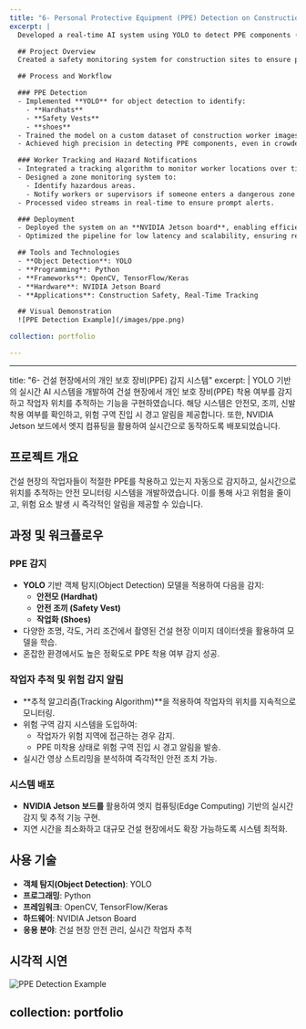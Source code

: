 ```yaml
---
title: "6- Personal Protective Equipment (PPE) Detection on Construction Sites"
excerpt: |
  Developed a real-time AI system using YOLO to detect PPE components (hardhat, vest) and track worker locations on construction sites. The system identifies safety compliance and alerts when workers enter dangerous zones, deployed on an NVIDIA Jetson board for edge computing.

  ## Project Overview
  Created a safety monitoring system for construction sites to ensure proper use of Personal Protective Equipment (PPE) and track workers in real-time. The system reduces accident risks by automating safety checks and notifying workers or supervisors about potential hazards.

  ## Process and Workflow

  ### PPE Detection
  - Implemented **YOLO** for object detection to identify:
    - **Hardhats**
    - **Safety Vests**
    - **shoes**
  - Trained the model on a custom dataset of construction worker images under diverse conditions (e.g., lighting, angles, and distances).
  - Achieved high precision in detecting PPE components, even in crowded environments.

  ### Worker Tracking and Hazard Notifications
  - Integrated a tracking algorithm to monitor worker locations over time.
  - Designed a zone monitoring system to:
    - Identify hazardous areas.
    - Notify workers or supervisors if someone enters a dangerous zone without proper PPE.
  - Processed video streams in real-time to ensure prompt alerts.

  ### Deployment
  - Deployed the system on an **NVIDIA Jetson board**, enabling efficient edge computing for real-time detection and tracking.
  - Optimized the pipeline for low latency and scalability, ensuring reliable performance in dynamic construction environments.

  ## Tools and Technologies
  - **Object Detection**: YOLO
  - **Programming**: Python
  - **Frameworks**: OpenCV, TensorFlow/Keras
  - **Hardware**: NVIDIA Jetson Board
  - **Applications**: Construction Safety, Real-Time Tracking

  ## Visual Demonstration
  ![PPE Detection Example](/images/ppe.png)

collection: portfolio

---
```



---
title: "6- 건설 현장에서의 개인 보호 장비(PPE) 감지 시스템"
excerpt: |
  YOLO 기반의 실시간 AI 시스템을 개발하여 건설 현장에서 개인 보호 장비(PPE) 착용 여부를 감지하고 작업자 위치를 추적하는 기능을 구현하였습니다. 해당 시스템은 안전모, 조끼, 신발 착용 여부를 확인하고, 위험 구역 진입 시 경고 알림을 제공합니다. 또한, NVIDIA Jetson 보드에서 엣지 컴퓨팅을 활용하여 실시간으로 동작하도록 배포되었습니다.

  ## 프로젝트 개요
  건설 현장의 작업자들이 적절한 PPE를 착용하고 있는지 자동으로 감지하고, 실시간으로 위치를 추적하는 안전 모니터링 시스템을 개발하였습니다. 이를 통해 사고 위험을 줄이고, 위험 요소 발생 시 즉각적인 알림을 제공할 수 있습니다.

  ## 과정 및 워크플로우

  ### PPE 감지
  - **YOLO** 기반 객체 탐지(Object Detection) 모델을 적용하여 다음을 감지:
    - **안전모 (Hardhat)**
    - **안전 조끼 (Safety Vest)**
    - **작업화 (Shoes)**
  - 다양한 조명, 각도, 거리 조건에서 촬영된 건설 현장 이미지 데이터셋을 활용하여 모델을 학습.
  - 혼잡한 환경에서도 높은 정확도로 PPE 착용 여부 감지 성공.

  ### 작업자 추적 및 위험 감지 알림
  - **추적 알고리즘(Tracking Algorithm)**을 적용하여 작업자의 위치를 지속적으로 모니터링.
  - 위험 구역 감지 시스템을 도입하여:
    - 작업자가 위험 지역에 접근하는 경우 감지.
    - PPE 미착용 상태로 위험 구역 진입 시 경고 알림을 발송.
  - 실시간 영상 스트리밍을 분석하여 즉각적인 안전 조치 가능.

  ### 시스템 배포
  - **NVIDIA Jetson 보드를** 활용하여 엣지 컴퓨팅(Edge Computing) 기반의 실시간 감지 및 추적 기능 구현.
  - 지연 시간을 최소화하고 대규모 건설 현장에서도 확장 가능하도록 시스템 최적화.

  ## 사용 기술
  - **객체 탐지(Object Detection)**: YOLO
  - **프로그래밍**: Python
  - **프레임워크**: OpenCV, TensorFlow/Keras
  - **하드웨어**: NVIDIA Jetson Board
  - **응용 분야**: 건설 현장 안전 관리, 실시간 작업자 추적

  ## 시각적 시연
  ![PPE Detection Example](/images/ppe.png)

collection: portfolio
---
